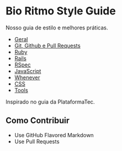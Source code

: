 Bio Ritmo Style Guide
=====================

Nosso guia de estilo e melhores práticas.

* [Geral](guide/general.md)
* [Git, Github e Pull Requests](guide/git_pull_requests.md)
* [Ruby](guide/ruby.md)
* [Rails](guide/rails.md)
* [RSpec](guide/rspec.md)
* [JavaScript](guide/javascript.md)
* [Whenever](guide/whenever.md)
* [CSS](guide/css.md)
* [Tools](guide/tools.md)

Inspirado no guia da PlataformaTec.

Como Contribuir
---------------

* Use GitHub Flavored Markdown
* Use Pull Requests
